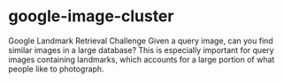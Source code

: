 # google-image-cluster
Google Landmark Retrieval Challenge
Given a query image, can you find similar images in a large database? This is especially important for query images containing landmarks, which accounts for a large portion of what people like to photograph.
